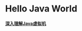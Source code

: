 #  Hello Java World

#### [深入理解Java虚拟机](https://github.com/QGprogrammer/myBlog/深入理解Java虚拟机/01_运行时数据区域.html)